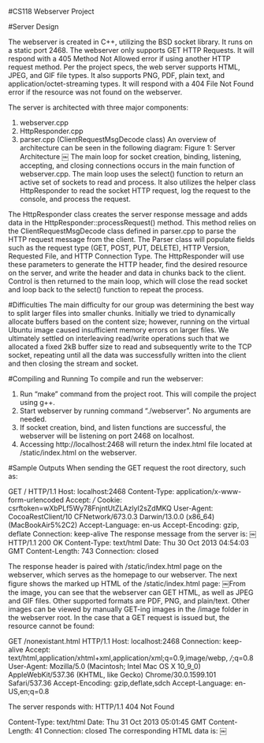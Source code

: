 #CS118 Webserver Project

#Server Design

The webserver is created in C++, utilizing the BSD socket library. It runs on a static port 2468.
The webserver only supports GET HTTP Requests. It will respond with a 405 Method Not Allowed error if using another HTTP request method. Per the project specs, the web server supports HTML, JPEG, and GIF file types. It also supports PNG, PDF, plain text, and application/octet-streaming types. It will respond with a 404 File Not Found error if the resource was not found on the webserver.

The server is architected with three major components: 
1. webserver.cpp
2. HttpResponder.cpp
3. parser.cpp (ClientRequestMsgDecode class)
An overview of architecture can be seen in the following diagram:
Figure 1: Server Architecture
￼
The main loop for socket creation, binding, listening, accepting, and closing connections occurs in the main function of webserver.cpp. The main loop uses the select() function to return an active set of sockets to read and process. It also utilizes the helper class HttpResponder to read the socket HTTP request, log the request to the console, and process the request.

The HttpResponder class creates the server response message and adds data in the HttpResponder::processRequest() method. This method relies on the ClientRequestMsgDecode class defined in parser.cpp to parse the HTTP request message from the client. The Parser class will populate fields such as the request type (GET, POST, PUT, DELETE), HTTP Version, Requested File, and HTTP Connection Type. The HttpResponder will use these parameters to generate the HTTP header, find the desired resource on the server, and write the header and data in chunks back to the client.
Control is then returned to the main loop, which will close the read socket and loop back to the select() function to repeat the process.

#Difficulties
The main difficulty for our group was determining the best way to split larger files into smaller chunks. Initially we tried to dynamically allocate buffers based on the content size; however, running on the virtual Ubuntu image caused insufficient memory errors on larger files. We ultimately settled on interleaving read/write operations such that we allocated a fixed 2kB buffer size to read and subsequently
write to the TCP socket, repeating until all the data was successfully written into the client and then closing the stream and socket.

#Compiling and Running
To compile and run the webserver:
1. Run “make” command from the project root. This will compile the project
using g++.
2. Start webserver by running command “./webserver”. No arguments are
needed.
3. If socket creation, bind, and listen functions are successful, the webserver
will be listening on port 2468 on localhost.
4. Accessing http://localhost:2468 will return the index.html file located at
/static/index.html on the webserver.

#Sample Outputs
When sending the GET request the root directory, such as:

GET / HTTP/1.1
Host: localhost:2468
Content-Type: application/x-www-form-urlencoded
Accept: */*
Cookie: csrftoken=wXbPLf5Wy78FnjntUtZLAzlyI2sZdMKQ
User-Agent: CocoaRestClient/10 CFNetwork/673.0.3 Darwin/13.0.0 (x86_64) (MacBookAir5%2C2)
Accept-Language: en-us
Accept-Encoding: gzip, deflate
Connection: keep-alive
The response message from the server is:
￼
HTTP/1.1 200 OK
Content-Type: text/html
Date: Thu 30 Oct 2013 04:54:03 GMT
Content-Length: 743
Connection: closed

The response header is paired with /static/index.html page on the webserver, which serves as the homepage to our webserver. The next figure shows the marked up HTML of the /static/index.html page:
￼From the image, you can see that the webserver can GET HTML, as well as JPEG and GIF files. Other supported formats are PDF, PNG, and plain/text. Other images can be viewed by manually GET-ing images in the /image folder in the webserver root.
In the case that a GET request is issued but, the resource cannot be found:

GET /nonexistant.html HTTP/1.1
Host: localhost:2468
Connection: keep-alive
Accept: text/html,application/xhtml+xml,application/xml;q=0.9,image/webp, */*;q=0.8
User-Agent: Mozilla/5.0 (Macintosh; Intel Mac OS X 10_9_0) AppleWebKit/537.36 (KHTML, like Gecko) Chrome/30.0.1599.101 Safari/537.36
Accept-Encoding: gzip,deflate,sdch
Accept-Language: en-US,en;q=0.8

The server responds with:
HTTP/1.1 404 Not Found

Content-Type: text/html
Date: Thu 31 Oct 2013 05:01:45 GMT
Content-Length: 41
Connection: closed
The corresponding HTML data is:
￼
